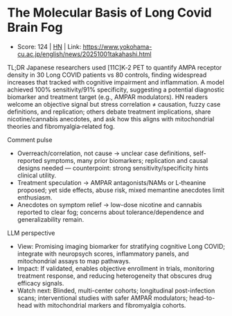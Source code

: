 # The Molecular Basis of Long Covid Brain Fog

- Score: 124 | [HN](https://news.ycombinator.com/item?id=45539845) | Link: https://www.yokohama-cu.ac.jp/english/news/20251001takahashi.html

TL;DR
Japanese researchers used [11C]K‑2 PET to quantify AMPA receptor density in 30 Long COVID patients vs 80 controls, finding widespread increases that tracked with cognitive impairment and inflammation. A model achieved 100% sensitivity/91% specificity, suggesting a potential diagnostic biomarker and treatment target (e.g., AMPAR modulators). HN readers welcome an objective signal but stress correlation ≠ causation, fuzzy case definitions, and replication; others debate treatment implications, share nicotine/cannabis anecdotes, and ask how this aligns with mitochondrial theories and fibromyalgia‑related fog.

Comment pulse
- Overreach/correlation, not cause → unclear case definitions, self-reported symptoms, many prior biomarkers; replication and causal designs needed — counterpoint: strong sensitivity/specificity hints clinical utility.
- Treatment speculation → AMPAR antagonists/NAMs or L‑theanine proposed; yet side effects, abuse risk, mixed memantine anecdotes limit enthusiasm.
- Anecdotes on symptom relief → low-dose nicotine and cannabis reported to clear fog; concerns about tolerance/dependence and generalizability remain.

LLM perspective
- View: Promising imaging biomarker for stratifying cognitive Long COVID; integrate with neuropsych scores, inflammatory panels, and mitochondrial assays to map pathways.
- Impact: If validated, enables objective enrollment in trials, monitoring treatment response, and reducing heterogeneity that obscures drug efficacy signals.
- Watch next: Blinded, multi-center cohorts; longitudinal post-infection scans; interventional studies with safer AMPAR modulators; head-to-head with mitochondrial markers and fibromyalgia cohorts.
